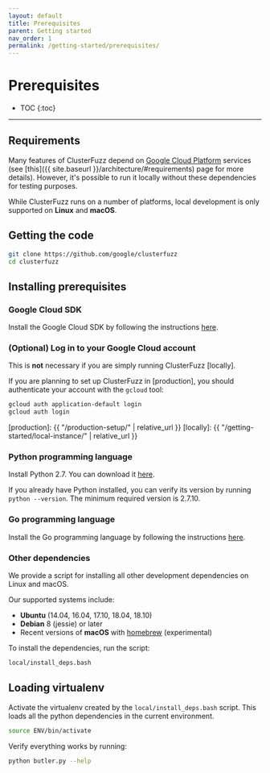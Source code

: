 ```yaml
---
layout: default
title: Prerequisites
parent: Getting started
nav_order: 1
permalink: /getting-started/prerequisites/
---
```


# Prerequisites

- TOC
{:toc}

---
## Requirements
Many features of ClusterFuzz depend on [Google Cloud
Platform](https://cloud.google.com) services (see
[this]({{ site.baseurl }}/architecture/#requirements) page for more details).
However, it's possible to run it locally without these dependencies for testing
purposes.

While ClusterFuzz runs on a number of platforms, local development is only
supported on **Linux** and **macOS**.

## Getting the code
```bash
git clone https://github.com/google/clusterfuzz
cd clusterfuzz
```

## Installing prerequisites

### Google Cloud SDK
Install the Google Cloud SDK by following the instructions
[here](https://cloud.google.com/sdk/).

### (Optional) Log in to your Google Cloud account
This is **not** necessary if you are simply running ClusterFuzz [locally].

If you are planning to set up ClusterFuzz in [production], you should
authenticate your account with the `gcloud` tool:

```bash
gcloud auth application-default login
gcloud auth login
```

[production]: {{ "/production-setup/" | relative_url }}
[locally]: {{ "/getting-started/local-instance/" | relative_url }}

### Python programming language
Install Python 2.7. You can download it
[here](https://www.python.org/downloads/release/python-2715/).

If you already have Python installed, you can verify its version by running `python --version`.
The minimum required version is 2.7.10.

### Go programming language
Install the Go programming language by following the instructions
[here](https://golang.org/doc/install).


### Other dependencies
We provide a script for installing all other development dependencies on Linux
and macOS.

Our supported systems include:

- **Ubuntu** (14.04, 16.04, 17.10, 18.04, 18.10)
- **Debian** 8 (jessie) or later
- Recent versions of **macOS** with [homebrew] (experimental)

To install the dependencies, run the script:
```bash
local/install_deps.bash
```

[homebrew]: https://brew.sh/

## Loading virtualenv
Activate the virtualenv created by the `local/install_deps.bash` script. This
loads all the python dependencies in the current environment.

```bash
source ENV/bin/activate
```

Verify everything works by running:
```bash
python butler.py --help
```
